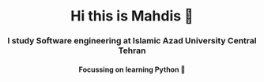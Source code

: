 <h1 align="center"> Hi this is Mahdis 🙂</h1>
<h3 align="center">I study Software engineering at Islamic Azad University Central Tehran </h3>
<h4 align="center">Focussing on learning Python 🐍</h4>
